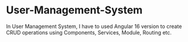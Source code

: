 # User-Management-System
In User Management System, I have to used Angular 16 version to create CRUD operations using Components, Services, Module, Routing etc. 
